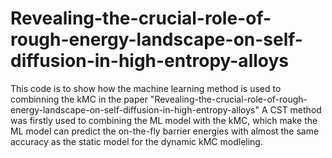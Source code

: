 # Revealing-the-crucial-role-of-rough-energy-landscape-on-self-diffusion-in-high-entropy-alloys
This code is to show how the machine learning method is used to combinning the kMC in the paper "Revealing-the-crucial-role-of-rough-energy-landscape-on-self-diffusion-in-high-entropy-alloys"
A CST method was firstly used to combining the ML model with the kMC, which make the ML model can predict the on-the-fly barrier energies with almost the same accuracy as the static model for the dynamic kMC modleling.
